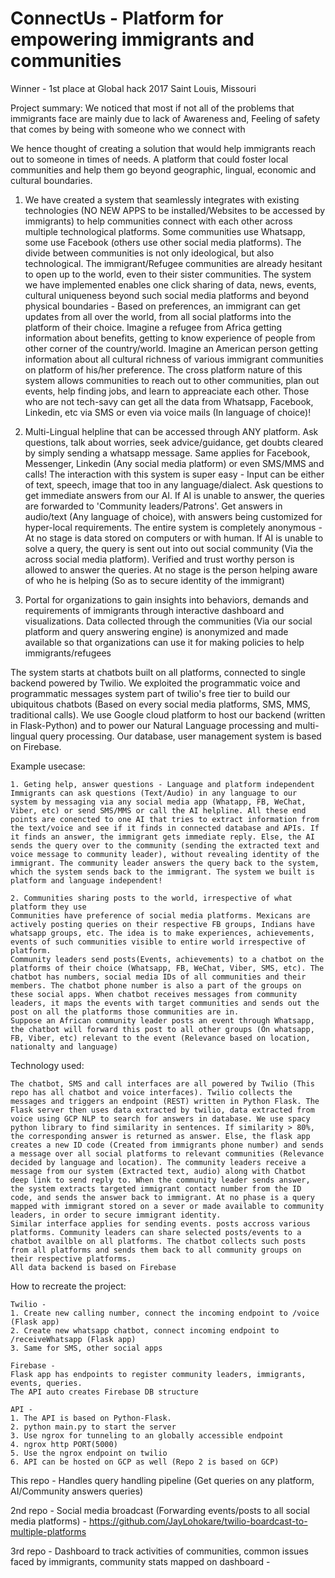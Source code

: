 # ConnectUs - Platform for empowering immigrants and communities
Winner - 1st place at Global hack 2017 Saint Louis, Missouri

Project summary:
We noticed that most if not all of the problems that immigrants face are mainly due to lack of
Awareness and, Feeling of safety that comes by being with someone who we connect with

We hence thought of creating a solution that would help immigrants reach out to someone in times of needs. A platform that could foster local communities and help them go beyond geographic, lingual, economic and cultural boundaries.


1. We have created a system that seamlessly integrates with existing technologies (NO NEW APPS to be installed/Websites to be accessed by immigrants) to help communities connect with each other across multiple technological platforms. Some communities use Whatsapp, some use Facebook (others use other social media platforms). The divide between communities is not only ideological, but also technological. The immigrant/Refugee communities are already hesitant to open up to the world, even to their sister communities. The system we have implemented enables one click sharing of data, news, events, cultural uniqueness beyond such social media platforms and beyond physical boundaries -
Based on preferences, an immigrant can get updates from all over the world, from all social platforms into the platform of their choice. Imagine a refugee from Africa getting information about benefits, getting to know experience of people from other corner of the country/world. Imagine an American person getting information about all cultural richness of various immigrant communities on platform of his/her preference. The cross platform nature of this system allows communities to reach out to other communities, plan out events, help finding jobs, and learn to appreaciate each other. Those who are not tech-savy can get all the data from Whatsapp, Facebook, Linkedin, etc via SMS or even via voice mails (In language of choice)!

2. Multi-Lingual helpline that can be accessed through ANY platform. Ask questions, talk about worries, seek advice/guidance, get doubts cleared by simply sending a whatsapp message. Same applies for Facebook, Messenger, Linkedin (Any social media platform) or even SMS/MMS and calls! The interaction with this system is super easy - Input can be either of text, speech, image that too in any language/dialect. Ask questions to get immediate answers from our AI. If AI is unable to answer, the queries are forwarded to 'Community leaders/Patrons'. Get answers in audio/text (Any language of choice), with answers being customized for hyper-local requirements. The entire system is completely anonymous - At no stage is data stored on computers or with human. If AI is unable to solve a query, the query is sent out into out social community (Via the across social media platform). Verified and trust worthy person is allowed to answer the queries. At no stage is the person helping aware of who he is helping (So as to secure identity of the immigrant)

3. Portal for organizations to gain insights into behaviors, demands and requirements of immigrants through interactive dashboard and visualizations. Data collected through the communities (Via our social platform and query answering engine) is anonymized and made available so that organizations can use it for making policies to help immigrants/refugees

The system starts at chatbots built on all platforms, connected to single backend powered by Twilio. We exploited the programmatic voice and programmatic messages system part of twilio's free tier to build our ubiquitous chatbots (Based on every social media platforms, SMS, MMS, traditional calls). We use Google cloud platform to host our backend (written in Flask-Python) and to power our Natural Language processing and multi-lingual query processing. Our database, user management system is based on Firebase. 


Example usecase:
```
1. Geting help, answer questions - Language and platform independent
Immigrants can ask questions (Text/Audio) in any language to our system by messaging via any social media app (Whatapp, FB, WeChat, Viber, etc) or send SMS/MMS or call the AI helpline. All these end points are conencted to one AI that tries to extract information from the text/voice and see if it finds in connected database and APIs. If it finds an answer, the immigrant gets immediate reply. Else, the AI sends the query over to the community (sending the extracted text and voice message to community leader), without revealing identity of the immigrant. The community leader answers the query back to the system, which the system sends back to the immigrant. The system we built is platform and language independent!

2. Communities sharing posts to the world, irrespective of what platform they use
Communities have preference of social media platforms. Mexicans are actively posting queries on their respective FB groups, Indians have whatsapp groups, etc. The idea is to make experiences, achievements, events of such communities visible to entire world irrespective of platform.
Community leaders send posts(Events, achievements) to a chatbot on the platforms of their choice (Whatsapp, FB, WeChat, Viber, SMS, etc). The chatbot has numbers, social media IDs of all communities and their members. The chatbot phone number is also a part of the groups on these social apps. When chatbot receives messages from community leaders, it maps the events with target communities and sends out the post on all the platforms those communities are in.
Suppose an African community leader posts an event through Whatsapp, the chatbot will forward this post to all other groups (On whatsapp, FB, Viber, etc) relevant to the event (Relevance based on location, nationalty and language)
```

Technology used:
```
The chatbot, SMS and call interfaces are all powered by Twilio (This repo has all chatbot and voice interfaces). Twilio collects the messages and triggers an endpoint (REST) written in Python Flask. The Flask server then uses data extracted by twilio, data extracted from voice using GCP NLP to search for answers in database. We use spacy python library to find similarity in sentences. If similarity > 80%, the corresponding answer is returned as answer. Else, the flask app creates a new ID code (Created from immigrants phone number) and sends a message over all social platforms to relevant communities (Relevance decided by language and location). The community leaders receive a message from our system (Extracted text, audio) along with Chatbot deep link to send reply to. When the community leader sends answer, the system extracts targeted immigrant contact number from the ID code, and sends the answer back to immigrant. At no phase is a query mapped with immigrant stored on a sever or made available to community leaders, in order to secure immigrant identity.
Similar interface applies for sending events. posts accross various platforms. Community leaders can share selected posts/events to a chatbot availble on all platforms. The chatbot collects such posts from all platforms and sends them back to all community groups on their respective platforms. 
All data backend is based on Firebase
```

How to recreate the project:
```
Twilio - 
1. Create new calling number, connect the incoming endpoint to /voice (Flask app)
2. Create new whatsapp chatbot, connect incoming endpoint to /receiveWhatsapp (Flask app)
3. Same for SMS, other social apps

Firebase - 
Flask app has endpoints to register community leaders, immigrants, events, queries. 
The API auto creates Firebase DB structure

API - 
1. The API is based on Python-Flask.
2. python main.py to start the server
3. Use ngrox for tunneling to an globally accessible endpoint
4. ngrox http PORT(5000)
5. Use the ngrox endpoint on twilio
6. API can be hosted on GCP as well (Repo 2 is based on GCP)
```


This repo - Handles query handling pipeline (Get queries on any platform, AI/Community answers queries)

2nd repo - Social media broadcast (Forwarding events/posts to all social media platforms) - https://github.com/JayLohokare/twilio-boardcast-to-multiple-platforms

3rd repo - Dashboard to track activities of communities, common issues faced by immigrants, community stats mapped on dashboard - 
